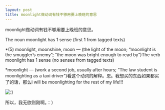 ```yaml
---
layout: post
title: moonlight做动词有钱不够用要上晚班的意思
---
```


moonlight做动词有钱不够用要上晚班的意思。

The noun moonlight has 1 sense (first 1 from tagged texts)

*(5) moonlight, moonshine, moon — (the light of the moon; “moonlight is the smuggler’s enemy”; “the moon was bright enough to read by”)The verb moonlight has 1 sense (no senses from tagged texts)

*moonlight — (work a second job, usually after hours; “The law student is moonlighting as a taxi driver”)看这个动词的解释。恩。我想买的东西如果都买了的话，那么i will be moonlighting for the rest of my life!!! 

![:)](http://www.rijiben.org/smilies/icon_smile.gif)

所以，我无欲则刚啊。：）
